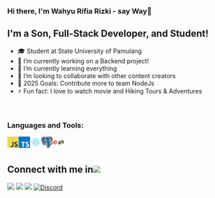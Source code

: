 ### Hi there, I'm Wahyu Rifia Rizki - say Way👋

## I'm a Son, Full-Stack Developer, and Student!

- 🎓 Student at State University of Pamulang
- 🔭 I’m currently working on a Backend project!
- 🌱 I’m currently learning everything
- 👯 I’m looking to collaborate with other content creators
- 🙏 2025 Goals: Contribute more to team NodeJs 
- ⚡ Fun fact: I love to watch movie and Hiking Tours & Adventures


<br />

<h3>Languages and Tools:</h3>

<img align="left" alt="JavaScript" width="26px" src="https://raw.githubusercontent.com/github/explore/80688e429a7d4ef2fca1e82350fe8e3517d3494d/topics/javascript/javascript.png" />
<img align="left" alt="Typescript" width="26px" src="https://raw.githubusercontent.com/github/explore/80688e429a7d4ef2fca1e82350fe8e3517d3494d/topics/typescript/typescript.png" />
<img align="left" alt="React" width="26px" src="https://raw.githubusercontent.com/github/explore/80688e429a7d4ef2fca1e82350fe8e3517d3494d/topics/react/react.png" />
<img align="left" alt="Postgresql" width="26px" src="https://raw.githubusercontent.com/github/explore/80688e429a7d4ef2fca1e82350fe8e3517d3494d/topics/postgresql/postgresql.png" />
<img align="left" alt="Git" width="26px" src="https://raw.githubusercontent.com/github/explore/80688e429a7d4ef2fca1e82350fe8e3517d3494d/topics/git/git.png" />
<br />

<br />
<h2>Connect with me  in<img src='https://raw.githubusercontent.com/ShahriarShafin/ShahriarShafin/main/Assets/handshake.gif' width="75px"></h2>
<a  href="https://www.instagram.com/wahyurifia"><img src="https://img.shields.io/badge/instagram-%23E4405F.svg?&style=for-the-badge&logo=instagram&logoColor=white"></a>  <a href="https://www.linkedin.com/in/wahyurifia"><img src="https://img.shields.io/badge/linkedin-%230077B5.svg?&style=for-the-badge&logo=linkedin&logoColor=white" ></a>    <a href="https://www.github.com/wahyurifia" target="blank"><img src="https://img.shields.io/badge/github-100000?style=for-the-badge&logo=github&logoColor=white" /></a>
<a href="https://discordapp.com/users/wahyurifia#8630">
   <img alt="Discord" src="https://img.shields.io/badge/Discord-7289DA?style=for-the-badge&logo=discord&logoColor=white" />
</a>

<br />
